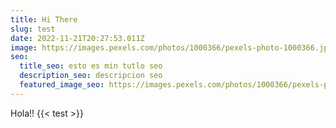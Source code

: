 ```yaml
---
title: Hi There
slug: test
date: 2022-11-21T20:27:53.011Z
image: https://images.pexels.com/photos/1000366/pexels-photo-1000366.jpeg
seo:
  title_seo: esto es min tutlo seo
  description_seo: descripcion seo
  featured_image_seo: https://images.pexels.com/photos/1000366/pexels-photo-1000366.jpeg
---
```

Hola!!
{{< test >}}